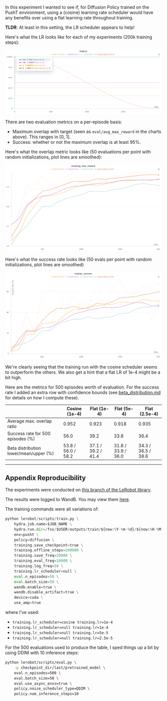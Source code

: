 In this experiment I wanted to see if, for Diffusion Policy trained on the PushT environment, using a (cosine) learning rate scheduler would have any benefits over using a flat learning rate throughout training. 

**TLDR**: At least in this setting, the LR scheduler appears to help!

Here's what the LR looks like for each of my experiments (200k training steps):

![](.images/2024-06-04-09-22-19.png)

There are two evaluation metrics on a per-episode basis:

- Maximum overlap with target (seen as `eval/avg_max_reward` in the charts above). This ranges in [0, 1].
- Success: whether or not the maximum overlap is at least 95%.

Here's what the overlap metric looks like (50 evaluations per point with random initializations, plot lines are smoothed):

![](.images/2024-06-04-09-24-14.png)

Here's what the success rate looks like (50 evals per point with random initializations, plot lines are smoothed)

![](.images/2024-06-04-09-26-33.png)

We're clearly seeing that the training run with the cosine scheduler seems to outperform the others. We also get a hint that a flat LR of 1e-4 might be a bit high.

Here are the metrics for 500 episodes worth of evaluation. For the success rate I added an extra row with confidence bounds (see [beta_distribution.md](./beta_distribution.md) for details on how I compute these).

<blank>|Cosine (1e-4)|Flat (1e-4)|Flat (5e-4)|Flat (2.5e-4)
-|-|-|-|-
Average max. overlap ratio | 0.952 | 0.923 | 0.918 | 0.935
Success rate for 500 episodes (%) | 56.0 | 39.2 | 33.8 | 36.4
Beta distribution lower/mean/upper (%) | 53.8 / 56.0 / 58.2 | 37.1 / 39.2 / 41.4 | 31.8 / 33.9 / 36.0 | 34.3 / 36.5 / 38.6

---

## Appendix Reproducibility

The experiments were conducted on [this branch of the LeRobot library](https://github.com/alexander-soare/lerobot/tree/experiment_lr_scheduler).

The results were logged to WandB. You may view them [here](https://wandb.ai/alexander-soare/lerobot?nw=j3ce4d3ypq8).

The training commands were all variations of:

```python
python lerobot/scripts/train.py \
    hydra.job.name=$JOB_NAME \
    hydra.run.dir=/fsx/$USER/outputs/train/${now:%Y-%m-%d}/${now:%H-%M-%S}_${JOB_NAME} \
    env=pusht \
    policy=diffusion \
    training.save_checkpoint=true \
    training.offline_steps=200000 \
    training.save_freq=20000 \
    training.eval_freq=10000 \
    training.log_freq=50 \
    training.lr_scheduler=null \
    eval.n_episodes=50 \
    eval.batch_size=50 \
    wandb.enable=true \
    wandb.disable_artifact=true \
    device=cuda \
    use_amp=true
```

where I've used:
- `training.lr_scheduler=cosine training.lr=1e-4`
- `training.lr_scheduler=null training.lr=1e-4`
- `training.lr_scheduler=null training.lr=5e-5`
- `training.lr_scheduler=null training.lr=2.5e-5`

For the 500 evaluations used to produce the table, I sped things up a bit by using DDIM with 10 inference steps:

```bash
python lerobot/scripts/eval.py \
    -p checkpoint_dir/last/pretrained_model \
    eval.n_episodes=500 \
    eval.batch_size=50 \
    eval.use_async_envs=true \
    policy.noise_scheduler_type=DDIM \
    policy.num_inference_steps=10
```
